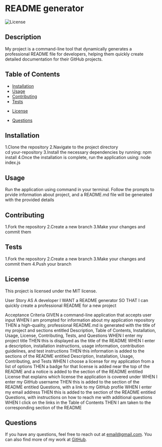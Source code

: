 # README generator
  ![License](https://img.shields.io/badge/License-MIT-blue.svg)

## Description
My project is a command-line tool that dynamically generates a professional README file for developers, helping them quickly create detailed documentation for their GitHub projects.

## Table of Contents
- [Installation](#installation)
- [Usage](#usage)
- [Contributing](#contributing)
- [Tests](#tests)

* [License](#license)

- [Questions](#questions)

## Installation
1.Clone the repository 
2.Navigate to the project directory  
cd your-repository 
3.Install the necessary dependencies by running: 
npm install
4.Once the installation is complete, run the application using:
   node index.js

## Usage
Run the application using command in your terminal. Follow the prompts to prvide information about project, and a README.md file will be generated with the provided details

## Contributing
1.Fork the repository 2.Create a new branch 3.Make your changes and commit them

## Tests
1.Fork the repository 2.Create a new branch 3.Make your changes and commit them 4.Push your branch

## License
This project is licensed under the MIT license.

User Story
AS A developer
I WANT a README generator
SO THAT I can quickly create a professional README for a new project

Acceptance Criteria
GIVEN a command-line application that accepts user input
WHEN I am prompted for information about my application repository
THEN a high-quality, professional README.md is generated with the title of my project and sections entitled Description, Table of Contents, Installation, Usage, License, Contributing, Tests, and Questions
WHEN I enter my project title
THEN this is displayed as the title of the README
WHEN I enter a description, installation instructions, usage information, contribution guidelines, and test instructions
THEN this information is added to the sections of the README entitled Description, Installation, Usage, Contributing, and Tests
WHEN I choose a license for my application from a list of options
THEN a badge for that license is added near the top of the README and a notice is added to the section of the README entitled License that explains which license the application is covered under
WHEN I enter my GitHub username
THEN this is added to the section of the README entitled Questions, with a link to my GitHub profile
WHEN I enter my email address
THEN this is added to the section of the README entitled Questions, with instructions on how to reach me with additional questions
WHEN I click on the links in the Table of Contents
THEN I am taken to the corresponding section of the README

## Questions
If you have any questions, feel free to reach out at [email@gmail.com](mailto:email@gmail.com).
You can also find more of my work at [GitHub](https://github.com/username1).
